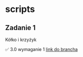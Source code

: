 # scripts

## Zadanie 1 ##
Kółko i krzyżyk

✅ 3.0 wymaganie 1 [link do brancha](https://github.com/yurenianastya/scripts/tree/turn_based)
